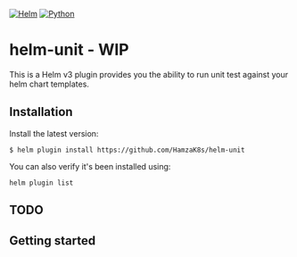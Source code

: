 [![Helm](https://img.shields.io/badge/plugin-helm--unit--0.1.0-brightgreen)]()
[![Python](https://img.shields.io/badge/python-v3.7-green)]()

# helm-unit - WIP
This is a Helm v3 plugin provides you the ability to run unit test against your helm chart templates.

## Installation

Install the latest version:

```
$ helm plugin install https://github.com/HamzaK8s/helm-unit
```

You can also verify it's been installed using:

```
helm plugin list
```

## TODO
## Getting started 
